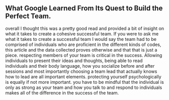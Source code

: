 ## What Google Learned From Its Quest to Build the Perfect Team.

overall I thought this was a pretty good read and provided a bit of insight on what it takes to create a cohesive successful team. If you were to ask me what it takes to create a successful team I would say the team had to be comprised of individuals who are proficient in the different kinds of codes, this article and the data collected proves otherwise and that that is just a piece.  respecting members of your team is critical in the success. Allowing individuals to present their ideas and thoughts, being able to read individuals and their body language, how you socialize before and after sessions and most importantly choosing a team lead that actually knows how to lead are all important elements. protecting yourself psychologically is equally if not more important. you have to be mindful that the individual is only as strong as your team and how you talk to and respond to individuals makes all of the difference in the success of the team.
